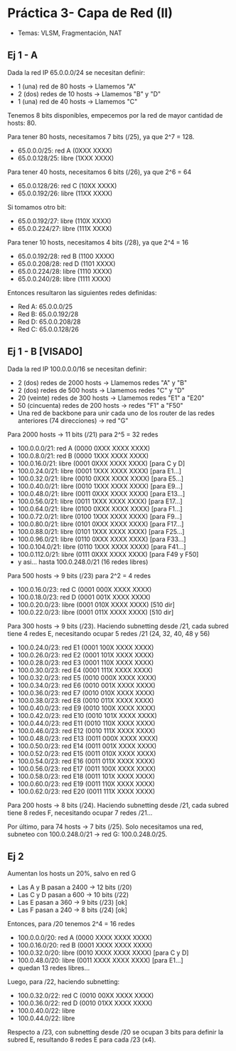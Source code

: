 # Práctica 3- Capa de Red (II)
- Temas: VLSM, Fragmentación, NAT

## Ej 1 - A
Dada la red IP 65.0.0.0/24 se necesitan definir:
* 1 (una) red de 80 hosts -> Llamemos "A"
* 2 (dos) redes de 10 hosts -> Llamemos "B" y "D"
* 1 (una) red de 40 hosts -> Llamemos "C"

Tenemos 8 bits disponibles, empecemos por la red de mayor cantidad de hosts: 80.

Para tener 80 hosts, necesitamos 7 bits (/25), ya que 2^7 = 128.
* 65.0.0.0/25: red A (0XXX XXXX)
* 65.0.0.128/25: libre (1XXX XXXX)

Para tener 40 hosts, necesitamos 6 bits (/26), ya que 2^6 = 64
* 65.0.0.128/26: red C (10XX XXXX)
* 65.0.0.192/26: libre (11XX XXXX)

Si tomamos otro bit:
* 65.0.0.192/27: libre (110X XXXX)
* 65.0.0.224/27: libre (111X XXXX)

Para tener 10 hosts, necesitamos 4 bits (/28), ya que 2^4 = 16
* 65.0.0.192/28: red B (1100 XXXX)
* 65.0.0.208/28: red D (1101 XXXX)
* 65.0.0.224/28: libre (1110 XXXX)
* 65.0.0.240/28: libre (1111 XXXX)

Entonces resultaron las siguientes redes definidas:
- Red A: 65.0.0.0/25
- Red B: 65.0.0.192/28
- Red D: 65.0.0.208/28
- Red C: 65.0.0.128/26

## Ej 1 - B [VISADO]
Dada la red IP 100.0.0.0/16 se necesitan definir:
* 2 (dos) redes de 2000 hosts -> Llamemos redes "A" y "B"
* 2 (dos) redes de 500 hosts -> Llamemos redes "C" y "D"
* 20 (veinte) redes de 300 hosts -> Llamemos redes "E1" a "E20"
* 50 (cincuenta) redes de 200 hosts -> redes "F1" a "F50"
* Una red de backbone para unir cada uno de los router de las redes anteriores (74 direcciones) -> red "G"

Para 2000 hosts -> 11 bits (/21) para 2^5 = 32 redes
* 100.0.0.0/21: red A (0000 0XXX XXXX XXXX)
* 100.0.8.0/21: red B (0000 1XXX XXXX XXXX)
* 100.0.16.0/21: libre (0001 0XXX XXXX XXXX) [para C y D]
* 100.0.24.0/21: libre (0001 1XXX XXXX XXXX) [para E1...]
* 100.0.32.0/21: libre (0010 0XXX XXXX XXXX) [para E5...]
* 100.0.40.0/21: libre (0010 1XXX XXXX XXXX) [para E9...]
* 100.0.48.0/21: libre (0011 0XXX XXXX XXXX) [para E13...]
* 100.0.56.0/21: libre (0011 1XXX XXXX XXXX) [para E17...]
* 100.0.64.0/21: libre (0100 0XXX XXXX XXXX) [para F1...]
* 100.0.72.0/21: libre (0100 1XXX XXXX XXXX) [para F9...]
* 100.0.80.0/21: libre (0101 0XXX XXXX XXXX) [para F17...]
* 100.0.88.0/21: libre (0101 1XXX XXXX XXXX) [para F25...]
* 100.0.96.0/21: libre (0110 0XXX XXXX XXXX) [para F33...]
* 100.0.104.0/21: libre (0110 1XXX XXXX XXXX) [para F41...]
* 100.0.112.0/21: libre (0111 0XXX XXXX XXXX) [para F49 y F50]
* y asi... hasta 100.0.248.0/21 (16 redes libres)

Para 500 hosts -> 9 bits (/23) para 2^2 = 4 redes
* 100.0.16.0/23: red C (0001 000X XXXX XXXX)
* 100.0.18.0/23: red D (0001 001X XXXX XXXX)
* 100.0.20.0/23: libre (0001 010X XXXX XXXX) [510 dir]
* 100.0.22.0/23: libre (0001 011X XXXX XXXX) [510 dir]

Para 300 hosts -> 9 bits (/23). Haciendo subnetting desde /21, cada subred tiene 4 redes E, necesitando ocupar 5 redes /21 (24, 32, 40, 48 y 56)

* 100.0.24.0/23: red E1 (0001 100X XXXX XXXX)
* 100.0.26.0/23: red E2 (0001 101X XXXX XXXX)
* 100.0.28.0/23: red E3 (0001 110X XXXX XXXX)
* 100.0.30.0/23: red E4 (0001 111X XXXX XXXX)
* 100.0.32.0/23: red E5 (0010 000X XXXX XXXX)
* 100.0.34.0/23: red E6 (0010 001X XXXX XXXX)
* 100.0.36.0/23: red E7 (0010 010X XXXX XXXX)
* 100.0.38.0/23: red E8 (0010 011X XXXX XXXX)
* 100.0.40.0/23: red E9 (0010 100X XXXX XXXX)
* 100.0.42.0/23: red E10 (0010 101X XXXX XXXX)
* 100.0.44.0/23: red E11 (0010 110X XXXX XXXX)
* 100.0.46.0/23: red E12 (0010 111X XXXX XXXX)
* 100.0.48.0/23: red E13 (0011 000X XXXX XXXX)
* 100.0.50.0/23: red E14 (0011 001X XXXX XXXX)
* 100.0.52.0/23: red E15 (0011 010X XXXX XXXX)
* 100.0.54.0/23: red E16 (0011 011X XXXX XXXX)
* 100.0.56.0/23: red E17 (0011 100X XXXX XXXX)
* 100.0.58.0/23: red E18 (0011 101X XXXX XXXX)
* 100.0.60.0/23: red E19 (0011 110X XXXX XXXX)
* 100.0.62.0/23: red E20 (0011 111X XXXX XXXX)

Para 200 hosts -> 8 bits (/24). Haciendo subnetting desde /21, cada subred tiene 8 redes F, necesitando ocupar 7 redes /21...

Por último, para 74 hosts -> 7 bits (/25). Solo necesitamos una red, subneteo con 100.0.248.0/21 -> red G: 100.0.248.0/25.

## Ej 2
Aumentan los hosts un 20%, salvo en red G

* Las A y B pasan a 2400 -> 12 bits (/20)
* Las C y D pasan a 600 -> 10 bits (/22)
* Las E pasan a 360 -> 9 bits (/23) [ok]
* Las F pasan a 240 -> 8 bits (/24) [ok]

Entonces, para /20 tenemos 2^4 = 16 redes
* 100.0.0.0/20: red A (0000 XXXX XXXX XXXX)
* 100.0.16.0/20: red B (0001 XXXX XXXX XXXX)
* 100.0.32.0/20: libre (0010 XXXX XXXX XXXX) [para C y D]
* 100.0.48.0/20: libre (0011 XXXX XXXX XXXX) [para E1...]
* quedan 13 redes libres...

Luego, para /22, haciendo subnetting:
* 100.0.32.0/22: red C (0010 00XX XXXX XXXX)
* 100.0.36.0/22: red D (0010 01XX XXXX XXXX)
* 100.0.40.0/22: libre
* 100.0.44.0/22: libre

Respecto a /23, con subnetting desde /20 se ocupan 3 bits para definir la subred E, resultando 8 redes E para cada /23 (x4).